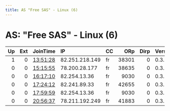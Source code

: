 ```yaml
---
title: AS "Free SAS" - Linux (6)
---
```


# AS: "Free SAS" - Linux (6)

|   Up |   Ext | JoinTime                                                                                            | IP             | CC   |   ORp |   Dirp | Version   | Contact   | Nickname      |   eFamMembers |
|-----:|------:|:----------------------------------------------------------------------------------------------------|:---------------|:-----|------:|-------:|:----------|:----------|:--------------|--------------:|
|    1 |     0 | [13:51:28](https://metrics.torproject.org/rs.html#details/1FB5244A22934CD363C53DDF11FE70D7D71CCCC5) | 82.251.218.149 | fr   | 38301 |      0 | 0.3.5.8   | None      | snap277       |             1 |
|    0 |     0 | [15:15:55](https://metrics.torproject.org/rs.html#details/EF906A7D2FA65AA9922142B02A05888BF764D845) | 78.200.28.177  | fr   | 38635 |      0 | 0.3.5.8   | None      | snap277       |             1 |
|    0 |     0 | [16:17:10](https://metrics.torproject.org/rs.html#details/E427A7FD10A4330E71F7BAB5E4ADA877A788DF60) | 82.254.13.36   | fr   |  9030 |      0 | 0.3.1.9   | None      | FREEDOMALFORT |             1 |
|    0 |     0 | [17:24:12](https://metrics.torproject.org/rs.html#details/09CF39A281472F093621204561FE4345C34E0718) | 82.241.89.33   | fr   | 42655 |      0 | 0.3.5.8   | None      | snap277       |             1 |
|    0 |     0 | [17:59:59](https://metrics.torproject.org/rs.html#details/08FA255B1B792E494FEED3CAB99D43838DCC5526) | 82.254.13.36   | fr   |  9030 |      0 | 0.3.1.9   | None      | FREEDOMALFORT |             1 |
|    0 |     0 | [20:56:37](https://metrics.torproject.org/rs.html#details/EB2388E3852BC102390078B73584EA2445BCE0AA) | 78.211.192.249 | fr   | 41883 |      0 | 0.3.5.8   | None      | snap277       |             1 |
